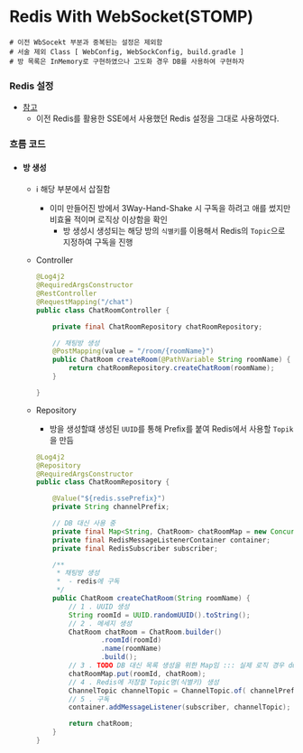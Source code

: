 # Redis With WebSocket(STOMP) 

```properties
# 이전 WbSocekt 부분과 중복된는 설정은 제외함
# 서술 제외 Class [ WebConfig, WebSockConfig, build.gradle ]
# 방 목록은 InMemory로 구현하였으나 고도화 경우 DB를 사용하여 구현하자
```

### Redis 설정

- [참고](https://github.com/edel1212/real-timeStudy/tree/main/redisSSE)
  - 이전 Redis를 활용한 SSE에서 사용했던 Redis 설정을 그대로 사용하였다.

### 흐름 코드

- #### 방 생성
  - ℹ️ 해당 부분에서 삽질함
    - 이미 만들어진 방에서 3Way-Hand-Shake 시 구독을 하려고 애를 썼지만 비효율 적이며 로직상 이상함을 확인
      - 방 생성시 생성되는 해당 방의 `식별키`를 이용해서 Redis의 `Topic`으로 지정하여 구독을 진행
  - Controller
    ```java
    @Log4j2
    @RequiredArgsConstructor
    @RestController
    @RequestMapping("/chat")
    public class ChatRoomController {
    
        private final ChatRoomRepository chatRoomRepository;
    
        // 채팅방 생성
        @PostMapping(value = "/room/{roomName}")
        public ChatRoom createRoom(@PathVariable String roomName) {
            return chatRoomRepository.createChatRoom(roomName);
        }
    
    }
    ```
    
  - Repository
    - 방을 생성할떄 생성된 `UUID`를 통해 Prefix를 붙여 Redis에서 사용할 `Topik`을 만듬
    ```java
    @Log4j2
    @Repository
    @RequiredArgsConstructor
    public class ChatRoomRepository {
    
        @Value("${redis.ssePrefix}")
        private String channelPrefix;
    
        // DB 대신 사용 중
        private final Map<String, ChatRoom> chatRoomMap = new ConcurrentHashMap<>();
        private final RedisMessageListenerContainer container;
        private final RedisSubscriber subscriber;
    
        /**
         * 채팅방 생성
         *  - redis에 구독
         */
        public ChatRoom createChatRoom(String roomName) {
            // 1 . UUID 생성 
            String roomId = UUID.randomUUID().toString();
            // 2 . 메세지 생성
            ChatRoom chatRoom = ChatRoom.builder()
                    .roomId(roomId)
                    .name(roomName)
                    .build();
            // 3 . TODO DB 대신 목록 생성을 위한 Map임 ::: 실제 로직 경우 dummy.save(~); 구현
            chatRoomMap.put(roomId, chatRoom);
            // 4 . Redis에 저장할 Topic명(식별키) 생성
            ChannelTopic channelTopic = ChannelTopic.of( channelPrefix + roomId);
            // 5 . 구독
            container.addMessageListener(subscriber, channelTopic);
    
            return chatRoom;
        }
    }
    ```
